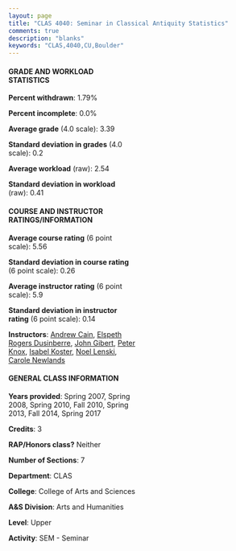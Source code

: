 ```yaml
---
layout: page
title: "CLAS 4040: Seminar in Classical Antiquity Statistics"
comments: true
description: "blanks"
keywords: "CLAS,4040,CU,Boulder"
---
```

<head>
<script src="https://ajax.googleapis.com/ajax/libs/jquery/2.1.3/jquery.min.js"></script>
<script src="https://dl.dropboxusercontent.com/s/pc42nxpaw1ea4o9/highcharts.js?dl=0"></script>
<!-- <script src="../assets/js/highcharts.js"></script> -->
<style type="text/css">@font-face {
	font-family: "Bebas Neue";
	src: url(https://www.filehosting.org/file/details/544349/BebasNeue Regular.otf) format("opentype");
	}
	h1.Bebas { 
		font-family: "Bebas Neue", Verdana, Tahoma;
	}
</style>
</head>
<body>
	<div id="container" style="float: right; width: 45%; height: 88%; margin-left: 2.5%; margin-right: 2.5%;"></div>
	<script language="JavaScript">
		$(document).ready(function() {
		var chart = {type: 'column'};
		var title = {text: 'Grade Distribution'};
		var xAxis = {categories: ['A','B','C','D','F'],crosshair: true};
		var yAxis = {min: 0,title: {text: 'Percentage'}};
		var tooltip = {headerFormat: '<center><b><span style="font-size:20px">{point.key}</span></b></center>',
		               pointFormat: '<td style="padding:0"><b>{point.y:.1f}%</b></td>',
		               footerFormat: '</table>',shared: true,useHTML: true};
		var plotOptions = {column: {pointPadding: 0.0,borderWidth: 0}};  
		var credits = {enabled: false};var series= [{name: 'Percent',data: [64.75,24.85,4.16,1.02,5.22,]}];
		var json = {};
		json.chart = chart;
		json.title = title;
		json.tooltip = tooltip;
		json.xAxis = xAxis;
		json.yAxis = yAxis;  
		json.series = series;
		json.plotOptions = plotOptions;  
		json.credits = credits;
		$('#container').highcharts(json);
	});
	</script>
</body>
			   
#### GRADE AND WORKLOAD STATISTICS

**Percent withdrawn**: 1.79%

**Percent incomplete**: 0.0%

**Average grade** (4.0 scale): 3.39

**Standard deviation in grades** (4.0 scale): 0.2

**Average workload** (raw): 2.54

**Standard deviation in workload** (raw): 0.41

#### COURSE AND INSTRUCTOR RATINGS/INFORMATION

**Average course rating** (6 point scale): 5.56

**Standard deviation in course rating** (6 point scale): 0.26

**Average instructor rating** (6 point scale): 5.9

**Standard deviation in instructor rating** (6 point scale): 0.14

**Instructors**: <a href='../../instructors/Andrew_Cain'>Andrew Cain</a>, <a href='../../instructors/Elspeth_Rogers_Dusinberre'>Elspeth Rogers Dusinberre</a>, <a href='../../instructors/John_Gibert'>John Gibert</a>, <a href='../../instructors/Peter_Knox'>Peter Knox</a>, <a href='../../instructors/Isabel_Koster'>Isabel Koster</a>, <a href='../../instructors/Noel_Lenski'>Noel Lenski</a>, <a href='../../instructors/Carole_Newlands'>Carole Newlands</a>

#### GENERAL CLASS INFORMATION

**Years provided**: Spring 2007, Spring 2008, Spring 2010, Fall 2010, Spring 2013, Fall 2014, Spring 2017

**Credits**: 3

**RAP/Honors class?** Neither

**Number of Sections**: 7

**Department**: CLAS

**College**: College of Arts and Sciences

**A&S Division**: Arts and Humanities

**Level**: Upper

**Activity**: SEM - Seminar
